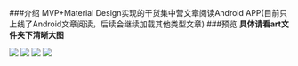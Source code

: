 ###介绍
MVP+Material Design实现的干货集中营文章阅读Android APP(目前只上线了Android文章阅读，后续会继续加载其他类型文章)
###预览
**具体请看art文件夹下清晰大图**

![](http://images.cnblogs.com/cnblogs_com/yeshuwei/837768/o_gank1.png)
![](http://images.cnblogs.com/cnblogs_com/yeshuwei/837768/o_gank3.png)
![](http://images.cnblogs.com/cnblogs_com/yeshuwei/837768/o_gank_night1.png)
![](http://images.cnblogs.com/cnblogs_com/yeshuwei/837768/o_gank_night3.png)
